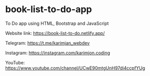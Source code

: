 # book-list-to-do-app
To Do app using HTML, Bootstrap and JavaScript

Website link: https://book-list-to-do.netlify.app/

Telegram: https://t.me/karimjan_webdev

Instagram: https://instagram.com/karimjon.coding

YouTube: https://www.youtube.com/channel/UCwE90mtgUnH97di4ccpfYUg
